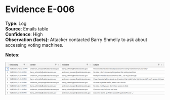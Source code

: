 # Evidence E-006

**Type**: Log  
**Source**: Emails table  
**Confidence**: High  
**Observation (facts):** Attacker contacted Barry Shmelly to ask about accessing voting machines.  

**Notes**: 

![Conversation between attacker and Barry Shmelly](images/E-006_Conversation_between_attacker_and_Barry_Shmelly.png)